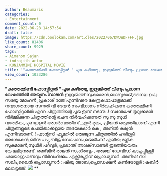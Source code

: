 ```yaml
---
author: Beaumaris
categories:
- Entertainment
comment_count: 0
date: 2022-06-28 14:57:54
draft: false
image: https://cdn.boolokam.com/articles/2022/06/DWDWDFFFF.jpg
like_count: 81406
share_count: 9929
tags:
- Aimanom Sajan
- indrajith actor
- KUNJAMMINI HOSPITAL MOVIE
title: '"കുഞ്ഞമ്മിണി ഹോസ്പിറ്റൽ " പൂജ കഴിഞ്ഞു, ഇന്ദ്രജിത്ത് വീണ്ടും പ്രധാന വേഷത്തിൽ'
view_count: 1033286
---
```


**"കുഞ്ഞമ്മിണി ഹോസ്പിറ്റൽ " പൂജ കഴിഞ്ഞു, ഇന്ദ്രജിത്ത് വീണ്ടും പ്രധാന വേഷത്തിൽ** **അയ്മനം സാജൻ** ഇന്ദ്രജിത്ത് സുകുമാരൻ,ബാബുരാജ്,നൈല ഉഷ, സരയൂ മോഹൻ ,പ്രകാശ് രാജ് എന്നിവരെ കേന്ദ്രകഥാപാത്രമാക്കി നവാഗതനായ സനൽ വി ദേവൻ സംവിധാനം നിർവഹിക്കുന്ന കുഞ്ഞമ്മിണി ഹോസ്പിറ്റലിൽ എന്ന ചിത്രത്തിന്റെ പൂജ ഇന്ന് നടന്നു..! സന്തോഷ് തൃവൃക്കമൻ നിർമ്മിക്കുന്ന ചിത്രത്തിന്റെ രചന നിർവഹിക്കുന്നത് സു സു സുധി വാത്മീകം,പുണ്യാളൻ അഗർബത്തീസ്,ചതുർ മുഖം, പ്രിയൻ ഓട്ടത്തിലാണ് എന്നി ചിത്രങ്ങളുടെ രചയിതാക്കളായ അഭയകുമാർ കെ , അനിൽ കുര്യൻ എന്നിവരാണ്..! ഫാന്റസി ഹ്യൂമറിൽ ഒരുങ്ങുന്ന ചിത്രത്തിൽ ഹരിശ്രീ അശോകൻ,ബിനു പപ്പു,ബിജു സോപാനം,ജെയിംസ് എലിയ,മല്ലിക സുകുമാരൻ,സുധീർ പറവൂർ, പ്രശാന്ത് അലക്‌സാണ്ടർ തുടങ്ങിയവരും വേഷമിടുന്നുണ്ട്. രഞ്‌ജിൻ രാജൻ സംഗീതവും , അജയ് ഡേവിഡ് കാച്ചപ്പിള്ളി ഛായാഗ്രഹണവും നിർവഹിക്കും. എക്സിക്യൂട്ടീവ് പ്രൊഡ്യൂസർ :അനീഷ് സി സലീം,ലൈൻ പ്രൊഡ്യൂസർ : ഷിബു ജോബ്,പ്രൊഡക്ഷൻ കൺട്രോളർ :ഷബീർ മലവട്ടത്ത്. ![](https://cdn.boolokam.com/articles/2022/06/DWDWDFFFF.jpg) ** &nbsp;